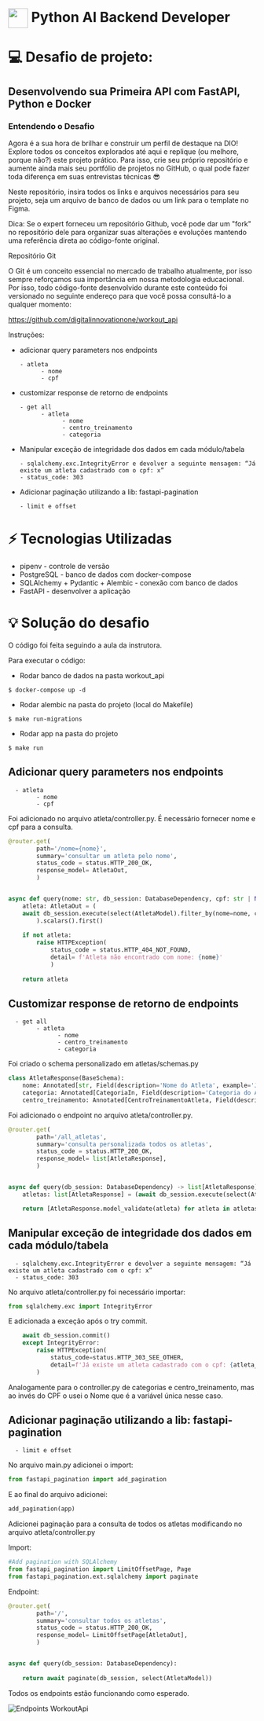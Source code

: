 <h1>
    <a href="https://www.dio.me/">
     <img align="center" width="40px" src="https://hermes.digitalinnovation.one/assets/diome/logo-minimized.png"></a>
    <span> Python AI Backend Developer </span>
</h1>


# :computer: Desafio de projeto: 

## Desenvolvendo sua Primeira API com FastAPI, Python e Docker

### Entendendo o Desafio
 
Agora é a sua hora de brilhar e construir um perfil de destaque na DIO! Explore todos os conceitos explorados até aqui e replique (ou melhore, porque não?) este projeto prático. Para isso, crie seu próprio repositório e aumente ainda mais seu portfólio de projetos no GitHub, o qual pode fazer toda diferença em suas entrevistas técnicas 😎
 
Neste repositório, insira todos os links e arquivos necessários para seu projeto, seja um arquivo de banco de dados ou um link para o template no Figma.
 
Dica: Se o expert forneceu um repositório Github, você pode dar um "fork" no repositório dele para organizar suas alterações e evoluções mantendo uma referência direta ao código-fonte original.
 
Repositório Git
 
O Git é um conceito essencial no mercado de trabalho atualmente, por isso sempre reforçamos sua importância em nossa metodologia educacional. Por isso, todo código-fonte desenvolvido durante este conteúdo foi versionado no seguinte endereço para que você possa consultá-lo a qualquer momento:
 
https://github.com/digitalinnovationone/workout_api 
 
Instruções:
 
- adicionar query parameters nos endpoints

      - atleta
            - nome
            - cpf

- customizar response de retorno de endpoints

      - get all
            - atleta
                  - nome
                  - centro_treinamento
                  - categoria

- Manipular exceção de integridade dos dados em cada módulo/tabela

      - sqlalchemy.exc.IntegrityError e devolver a seguinte mensagem: “Já existe um atleta cadastrado com o cpf: x”
      - status_code: 303

- Adicionar paginação utilizando a lib: fastapi-pagination

      - limit e offset

# :zap:  Tecnologias Utilizadas

- pipenv - controle de versão
- PostgreSQL - banco de dados com docker-compose
- SQLAlchemy + Pydantic + Alembic - conexão com banco de dados
- FastAPI - desenvolver a aplicação

# :bulb: Solução do desafio

O código foi feita seguindo a aula da instrutora.

Para executar o código:

- Rodar banco de dados na pasta workout_api

```console
$ docker-compose up -d
```

- Rodar alembic na pasta do projeto (local do Makefile)

```console
$ make run-migrations
```

- Rodar app na pasta do projeto

```console
$ make run
```

## Adicionar query parameters nos endpoints

      - atleta
            - nome
            - cpf

Foi adicionado no arquivo atleta/controller.py. É necessário fornecer nome e cpf para a consulta.

```python
@router.get(
        path='/nome={nome}', 
        summary='consultar um atleta pelo nome',
        status_code = status.HTTP_200_OK,
        response_model= AtletaOut,
        ) 


async def query(nome: str, db_session: DatabaseDependency, cpf: str | None = None) -> AtletaOut:
    atleta: AtletaOut = (
    await db_session.execute(select(AtletaModel).filter_by(nome=nome, cpf=cpf))
        ).scalars().first()
     
    if not atleta:
        raise HTTPException(
            status_code = status.HTTP_404_NOT_FOUND, 
            detail= f'Atleta não encontrado com nome: {nome}'
            )
    
    return atleta
```

## Customizar response de retorno de endpoints

      - get all
            - atleta
                  - nome
                  - centro_treinamento
                  - categoria

Foi criado o schema personalizado em atletas/schemas.py

```python
class AtletaResponse(BaseSchema):
    nome: Annotated[str, Field(description='Nome do Atleta', example='Joao', max_length=50)]
    categoria: Annotated[CategoriaIn, Field(description='Categoria do Atleta')]
    centro_treinamento: Annotated[CentroTreinamentoAtleta, Field(description='Centro de treinamento do Atleta')]
```

Foi adicionado o endpoint no arquivo atleta/controller.py.

```python
@router.get(
        path='/all_atletas', 
        summary='consulta personalizada todos os atletas',
        status_code = status.HTTP_200_OK,
        response_model= list[AtletaResponse],
        ) 


async def query(db_session: DatabaseDependency) -> list[AtletaResponse]:
    atletas: list[AtletaResponse] = (await db_session.execute(select(AtletaModel))).scalars().all()

    return [AtletaResponse.model_validate(atleta) for atleta in atletas]
```

## Manipular exceção de integridade dos dados em cada módulo/tabela

      - sqlalchemy.exc.IntegrityError e devolver a seguinte mensagem: “Já existe um atleta cadastrado com o cpf: x”
      - status_code: 303

No arquivo atleta/controller.py foi necessário importar: 

```python
from sqlalchemy.exc import IntegrityError
```

E adicionada a exceção após o try commit. 

```python
    await db_session.commit()
    except IntegrityError:
        raise HTTPException(
            status_code=status.HTTP_303_SEE_OTHER,
            detail=f'Já existe um atleta cadastrado com o cpf: {atleta_in.cpf}'
        )
```
Analogamente para o controller.py de categorias e centro_treinamento, mas ao invés do CPF o usei o Nome que é a variável única nesse caso. 

## Adicionar paginação utilizando a lib: fastapi-pagination

      - limit e offset

No arquivo main.py adicionei o import:

```python
from fastapi_pagination import add_pagination
```
E ao final do arquivo adicionei:

```python
add_pagination(app)
```

Adicionei paginação para a consulta de todos os atletas modificando no arquivo atleta/controller.py

Import:

```python
#Add pagination with SQLAlchemy
from fastapi_pagination import LimitOffsetPage, Page
from fastapi_pagination.ext.sqlalchemy import paginate
```
Endpoint:

```python
@router.get(
        path='/', 
        summary='consultar todos os atletas',
        status_code = status.HTTP_200_OK,
        response_model= LimitOffsetPage[AtletaOut],
        ) 


async def query(db_session: DatabaseDependency):
    
    return await paginate(db_session, select(AtletaModel))
```

Todos os endpoints estão funcionando como esperado.

<img src="endpoints.png" alt="Endpoints WorkoutApi" >
